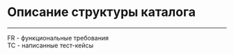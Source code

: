 # Описание структуры каталога

---------------------------------------------------------
FR - функциональные требования  
TC - написанные тест-кейсы
